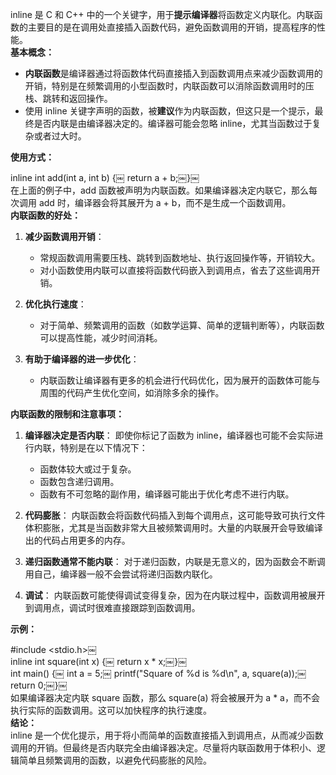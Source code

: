 inline 是 C 和 C++ 中的一个关键字，用于**提示编译器**将函数定义内联化。内联函数的主要目的是在调用处直接插入函数代码，避免函数调用的开销，提高程序的性能。  
**基本概念：**

- **内联函数**是编译器通过将函数体代码直接插入到函数调用点来减少函数调用的开销，特别是在频繁调用的小型函数时，内联函数可以消除函数调用时的压栈、跳转和返回操作。
- 使用 inline 关键字声明的函数，被**建议**作为内联函数，但这只是一个提示，最终是否内联是由编译器决定的。编译器可能会忽略 inline，尤其当函数过于复杂或者过大时。

**使用方式：**
 
inline int add(int a, int b) {￼ return a + b;￼}￼  
在上面的例子中，add 函数被声明为内联函数。如果编译器决定内联它，那么每次调用 add 时，编译器会将其展开为 a + b，而不是生成一个函数调用。  
**内联函数的好处：**

1. **减少函数调用开销**：
    
    - 常规函数调用需要压栈、跳转到函数地址、执行返回操作等，开销较大。
    - 对小函数使用内联可以直接将函数代码嵌入到调用点，省去了这些调用开销。
2. **优化执行速度**：
    
    - 对于简单、频繁调用的函数（如数学运算、简单的逻辑判断等），内联函数可以提高性能，减少时间消耗。
3. **有助于编译器的进一步优化**：
    
    - 内联函数让编译器有更多的机会进行代码优化，因为展开的函数体可能与周围的代码产生优化空间，如消除多余的操作。

**内联函数的限制和注意事项：**

1. **编译器决定是否内联**： 即使你标记了函数为 inline，编译器也可能不会实际进行内联，特别是在以下情况下：
    
    - 函数体较大或过于复杂。
    - 函数包含递归调用。
    - 函数有不可忽略的副作用，编译器可能出于优化考虑不进行内联。
2. **代码膨胀**： 内联函数会将函数代码插入到每个调用点，这可能导致可执行文件体积膨胀，尤其是当函数非常大且被频繁调用时。大量的内联展开会导致编译出的代码占用更多的内存。
3. **递归函数通常不能内联**： 对于递归函数，内联是无意义的，因为函数会不断调用自己，编译器一般不会尝试将递归函数内联化。
4. **调试**： 内联函数可能使得调试变得复杂，因为在内联过程中，函数调用被展开到调用点，调试时很难直接跟踪到函数调用。

**示例：**
 
#include <stdio.h>￼  
inline int square(int x) {￼ return x * x;￼}￼  
int main() {￼ int a = 5;￼ printf("Square of %d is %d\n", a, square(a));￼ return 0;￼}￼  
如果编译器决定内联 square 函数，那么 square(a) 将会被展开为 a * a，而不会执行实际的函数调用。这可以加快程序的执行速度。  
**结论：**  
inline 是一个优化提示，用于将小而简单的函数直接插入到调用点，从而减少函数调用的开销。但最终是否内联完全由编译器决定。尽量将内联函数用于体积小、逻辑简单且频繁调用的函数，以避免代码膨胀的风险。